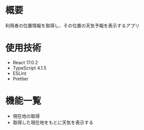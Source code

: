 # 概要
利用者の位置情報を取得し、その位置の天気予報を表示するアプリ

# 使用技術
- React 17.0.2
- TypeScript 4.1.5
- ESLint
- Prettier

# 機能一覧
- 現在地の取得
- 取得した現在地をもとに天気を表示する
